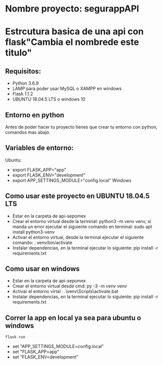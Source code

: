 # Nombre proyecto: segurappAPI
# Estrcutura basica de una api con flask"Cambia el nombrede este titulo"
## Requisitos:
- Python 3.6.9
- LAMP para poder usar MySQL o XAMPP en windows
- Flask 1.1.2
- UBUNTU 18.04.5 LTS o windows 10
## Entorno en python
Antes de poder hacer tu proyecto tienes que crear tu entorno con python, comandos mas abajo.
## Variables de entorno:
Ubuntu:
- export FLASK_APP="app"
- export FLASK_ENV="development"
- export APP_SETTINGS_MODULE="config.local"
Windows
## Como usar este proyecto en UBUNTU 18.04.5 LTS
- Estar en la carpeta de api-sepomex
- Crear el entorno virtual desde la terminal: python3 -m venv venv, si manda un error ejecutar el siguiente comando en terminal: sudo apt install python3-venv
- Activar el entorno virtual, desde la terminal ejecutar el siguiente comando: . venv/bin/activate
- Instalar dependencias, en la terminal ejecutar lo siguiente: pip install -r requirements.txt
## Como usar en windows
- Estar en la carpeta de api-sepomex
- Crear el entorno virtual desde cmd: py -3 -m venv venv
- Activar el entorno virtal : .\venv\Scripts\activate.bat
- Instalar dependencias, en la terminal ejecutar lo siguiente: pip install -r requirements.txt
## Correr la app en local ya sea para ubuntu o windows
`flask run`
- set "APP_SETTINGS_MODULE=config.local"
- set "FLASK_APP=app"
- set "FLASK_ENV=development"
